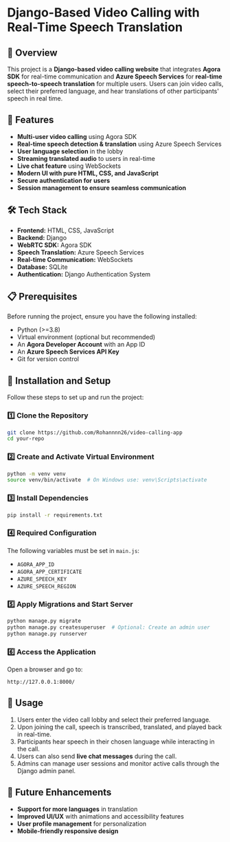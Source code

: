 # Django-Based Video Calling with Real-Time Speech Translation

## 📌 Overview

This project is a **Django-based video calling website** that integrates **Agora SDK** for real-time communication and **Azure Speech Services** for **real-time speech-to-speech translation** for multiple users. Users can join video calls, select their preferred language, and hear translations of other participants' speech in real time.

## 🚀 Features

- **Multi-user video calling** using Agora SDK
- **Real-time speech detection & translation** using Azure Speech Services
- **User language selection** in the lobby
- **Streaming translated audio** to users in real-time
- **Live chat feature** using WebSockets
- **Modern UI with pure HTML, CSS, and JavaScript**
- **Secure authentication for users**
- **Session management to ensure seamless communication**

## 🛠 Tech Stack

- **Frontend:** HTML, CSS, JavaScript
- **Backend:** Django
- **WebRTC SDK:** Agora SDK
- **Speech Translation:** Azure Speech Services
- **Real-time Communication:** WebSockets
- **Database:** SQLite
- **Authentication:** Django Authentication System

## 📋 Prerequisites

Before running the project, ensure you have the following installed:

- Python (>=3.8)
- Virtual environment (optional but recommended)
- An **Agora Developer Account** with an App ID
- An **Azure Speech Services API Key**
- Git for version control

## 🔧 Installation and Setup

Follow these steps to set up and run the project:

### 1️⃣ Clone the Repository

```bash
git clone https://github.com/Rohannnn26/video-calling-app
cd your-repo
```

### 2️⃣ Create and Activate Virtual Environment

```bash
python -m venv venv
source venv/bin/activate  # On Windows use: venv\Scripts\activate
```

### 3️⃣ Install Dependencies

```bash
pip install -r requirements.txt
```

### 4️⃣ Required Configuration

The following variables must be set in `main.js`:

- `AGORA_APP_ID`
- `AGORA_APP_CERTIFICATE`
- `AZURE_SPEECH_KEY`
- `AZURE_SPEECH_REGION`

### 5️⃣ Apply Migrations and Start Server

```bash
python manage.py migrate
python manage.py createsuperuser  # Optional: Create an admin user
python manage.py runserver
```

### 6️⃣ Access the Application

Open a browser and go to:

```
http://127.0.0.1:8000/
```

## 🎯 Usage

1. Users enter the video call lobby and select their preferred language.
2. Upon joining the call, speech is transcribed, translated, and played back in real-time.
3. Participants hear speech in their chosen language while interacting in the call.
4. Users can also send **live chat messages** during the call.
5. Admins can manage user sessions and monitor active calls through the Django admin panel.

## 📌 Future Enhancements

- **Support for more languages** in translation
- **Improved UI/UX** with animations and accessibility features
- **User profile management** for personalization
- **Mobile-friendly responsive design**

